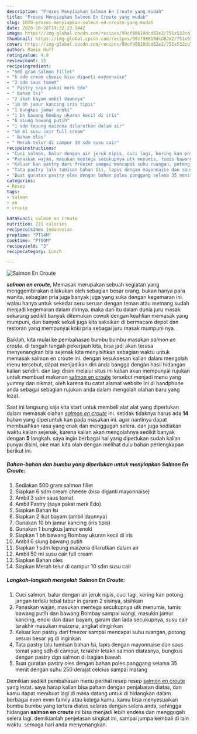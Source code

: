 ```yaml
---
description: "Proses Menyiapkan Salmon En Croute yang mudah"
title: "Proses Menyiapkan Salmon En Croute yang mudah"
slug: 1039-proses-menyiapkan-salmon-en-croute-yang-mudah
date: 2020-10-28T19:32:23.544Z
image: https://img-global.cpcdn.com/recipes/99cf98610dcd82e2/751x532cq70/salmon-en-croute-foto-resep-utama.jpg
thumbnail: https://img-global.cpcdn.com/recipes/99cf98610dcd82e2/751x532cq70/salmon-en-croute-foto-resep-utama.jpg
cover: https://img-global.cpcdn.com/recipes/99cf98610dcd82e2/751x532cq70/salmon-en-croute-foto-resep-utama.jpg
author: Mamie Huff
ratingvalue: 4.8
reviewcount: 15
recipeingredient:
- "500 gram salmon fillet"
- "6 sdm cream cheese bisa diganti mayonnaise"
- "3 sdm saus tomat"
- " Pastry saya pakai merk Edo"
- " Bahan Isi"
- "2 ikat bayam ambil daunnya"
- "10 bh jamur kancing iris tipis"
- "1 bungkus jamur enoki"
- "1 bh bawang Bombay ukuran kecil di iris"
- "6 siung bawang putih"
- "1 sdm tepung maizena dilarutkan dalam air"
- "50 ml susu cair full cream"
- " Bahan oles"
- " Merah telur di campur 10 sdm susu cair"
recipeinstructions:
- "Cuci salmon, balur dengan air jeruk nipis, cuci lagi, kering kan potong jangan terlalu tebal tabur in garam 2 sisinya, sisihkan"
- "Panaskan wajan, masukan mentega secukupnya utk menumis, tumis bawang putih dan bawang Bombay sampai wangi, masukin jamur kancing, enoki dan daun bayam, garam dan lada secukupnya, susu cair terakhir masukan maizena, angkat dinginkan"
- "Keluar kan pastry dari freezer sampai mencapai suhu ruangan, potong sesuai besar yg di inginkan"
- "Tata pastry lalu tumisan bahan Isi, lapis dengan mayonnaise dan saus tomat yang sdh di campur, terakhir letakn salmon diatasnya, bungkus dengan pastry dgn salmon di bagian bawah"
- "Buat guratan pastry oles dengan bahan poles panggang selama 35 menit dengan suhu 250 derajat celcius sampai matang"
categories:
- Resep
tags:
- salmon
- en
- croute

katakunci: salmon en croute 
nutrition: 221 calories
recipecuisine: Indonesian
preptime: "PT14M"
cooktime: "PT60M"
recipeyield: "3"
recipecategory: Lunch

---
```



![Salmon En Croute](https://img-global.cpcdn.com/recipes/99cf98610dcd82e2/751x532cq70/salmon-en-croute-foto-resep-utama.jpg)

<b><i>salmon en croute</i></b>, Memasak merupakan sebuah kegiatan yang menggembirakan dilakukan oleh sebagian besar orang. bukan hanya para wanita, sebagian pria juga banyak juga yang suka dengan kegemaran ini. walau hanya untuk sekedar seru seruan dengan teman atau memang sudah menjadi kegemaran dalam dirinya. maka dari itu dalam dunia juru masak sekarang sedikit banyak ditemukan cowok dengan keahlian memasak yang mumpuni, dan banyak sekali juga kita saksikan di bermacam depot dan restoran yang mempunyai koki pria sebagai juru masak mumpuni nya.



Baiklah, kita mulai ke pembahasan bumbu bumbu masakan <i>salmon en croute</i>. di tengah tengah pekerjaan kita, bisa jadi akan terasa menyenangkan bila sejenak kita menyisihkan sebagian waktu untuk memasak salmon en croute ini. dengan kesuksesan kalian dalam mengolah menu tersebut, dapat menjadikan diri anda bangga dengan hasil hidangan kalian sendiri. dan lagi disini melalui situs ini kalian akan mempunyai rujukan untuk membuat makanan <u>salmon en croute</u> tersebut menjadi menu yang yummy dan nikmat, oleh karena itu catat alamat website ini di handphone anda sebagai sebagian rujukan anda dalam mengolah olahan baru yang lezat.


Saat ini langsung saja kita start untuk membeli alat alat yang diperlukan dalam memasak olahan <u><i>salmon en croute</i></u> ini. setidak tidaknya harus ada <b>14</b> bahan yang diperuntuk kan pada masakan ini. agar nantinya dapat membuahkan rasa yang enak dan menggugah selera. dan juga sediakan waktu kalian sejenak, karena kalian akan mengolahnya sedikit banyak dengan <b>5</b> langkah. saya ingin berbagai hal yang diperlukan sudah kalian punyai disini, oke mari kita olah dengan melihat dulu bahan perlengkapan berikut ini.

<!--inarticleads1-->

##### Bahan-bahan dan bumbu yang diperlukan untuk menyiapkan Salmon En Croute:

1. Sediakan 500 gram salmon fillet
1. Siapkan 6 sdm cream cheese (bisa diganti mayonnaise)
1. Ambil 3 sdm saus tomat
1. Ambil  Pastry (saya pakai merk Edo)
1. Siapkan  Bahan Isi
1. Siapkan 2 ikat bayam (ambil daunnya)
1. Gunakan 10 bh jamur kancing (iris tipis)
1. Gunakan 1 bungkus jamur enoki
1. Siapkan 1 bh bawang Bombay ukuran kecil di iris
1. Ambil 6 siung bawang putih
1. Siapkan 1 sdm tepung maizena dilarutkan dalam air
1. Ambil 50 ml susu cair full cream
1. Siapkan  Bahan oles
1. Siapkan  Merah telur di campur 10 sdm susu cair




<!--inarticleads2-->

##### Langkah-langkah mengolah Salmon En Croute:

1. Cuci salmon, balur dengan air jeruk nipis, cuci lagi, kering kan potong jangan terlalu tebal tabur in garam 2 sisinya, sisihkan
1. Panaskan wajan, masukan mentega secukupnya utk menumis, tumis bawang putih dan bawang Bombay sampai wangi, masukin jamur kancing, enoki dan daun bayam, garam dan lada secukupnya, susu cair terakhir masukan maizena, angkat dinginkan
1. Keluar kan pastry dari freezer sampai mencapai suhu ruangan, potong sesuai besar yg di inginkan
1. Tata pastry lalu tumisan bahan Isi, lapis dengan mayonnaise dan saus tomat yang sdh di campur, terakhir letakn salmon diatasnya, bungkus dengan pastry dgn salmon di bagian bawah
1. Buat guratan pastry oles dengan bahan poles panggang selama 35 menit dengan suhu 250 derajat celcius sampai matang




Demikian sedikit pembahasan menu perihal resep resep <u>salmon en croute</u> yang lezat. saya harap kalian bisa paham dengan penjabaran diatas, dan kamu dapat membuat lagi di masa datang untuk di hidangkan dalam berbagai even even family atau kolega kamu. kamu bisa menyesuaikan bumbu bumbu yang tertera diatas selaras dengan selera anda, sehingga hidangan <b>salmon en croute</b> ini bisa menjadi lebih endess dan menggugah selera lagi. demikianlah penjelasan singkat ini, sampai jumpa kembali di lain waktu. semoga hari anda menyenangkan.
